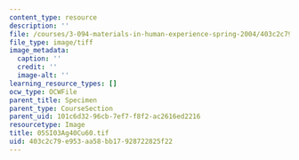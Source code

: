 ```yaml
---
content_type: resource
description: ''
file: /courses/3-094-materials-in-human-experience-spring-2004/403c2c79e953aa58bb17928722825f22_05SI03Ag40Cu60.tif
file_type: image/tiff
image_metadata:
  caption: ''
  credit: ''
  image-alt: ''
learning_resource_types: []
ocw_type: OCWFile
parent_title: Specimen
parent_type: CourseSection
parent_uid: 101c6d32-96cb-7ef7-f8f2-ac2616ed2216
resourcetype: Image
title: 05SI03Ag40Cu60.tif
uid: 403c2c79-e953-aa58-bb17-928722825f22
---
```

